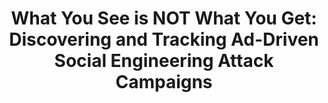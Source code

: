 ---
title: "What You See is NOT What You Get: Discovering and Tracking Ad-Driven Social Engineering Attack Campaigns"
collection: publications
permalink: /publication/2019-seacma
year: 2019
conference: '19th ACM Internet Measurement Conference (IMC)'
authors: ['Phani Vadrevu', 'Roberto Perdisci']
location: 'Amsterdam, Netherlands'
accepted: '38'
submitted: '197'
paper_url: '/files/papers/seacma.pdf'
video_url: 'https://vimeo.com/showcase/6531379/video/369121670#t=3018s'
---
